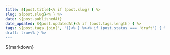 ```yaml
---
title: ${post.title}<% if (post.slug) { %>
slug: ${post.slug}<% } %>
date: ${post.publishedAt}
date_updated: ${post.updatedAt}<% if (post.tags.length) { %>
tags: ${post.tags.join(', ')}<% } %><% if (post.status === 'draft') { %>
draft: true<% } %>
---
```

${markdown}
